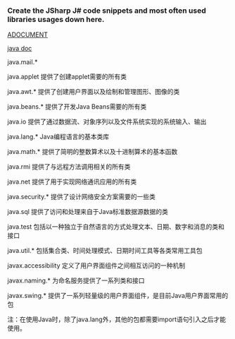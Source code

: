 ### Create the JSharp J# code snippets and most often used libraries usages down here.
[ADOCUMENT](http://www.runoob.com/java/java-basic-syntax.html)

[java doc](http://tool.oschina.net/apidocs/apidoc?api=jdk-zh)

java.mail.*

java.applet    提供了创建applet需要的所有类

java.awt.*    提供了创建用户界面以及绘制和管理图形、图像的类

java.beans.*    提供了开发Java Beans需要的所有类

java.io    提供了通过数据流、对象序列以及文件系统实现的系统输入、输出

java.lang.*    Java编程语言的基本类库

java.math.*     提供了简明的整数算术以及十进制算术的基本函数

java.rmi    提供了与远程方法调用相关的所有类

java.net     提供了用于实现网络通讯应用的所有类

java.security.*    提供了设计网络安全方案需要的一些类

java.sql     提供了访问和处理来自于Java标准数据源数据的类

java.test    包括以一种独立于自然语言的方式处理文本、日期、数字和消息的类和接口

java.util.*    包括集合类、时间处理模式、日期时间工具等各类常用工具包

javax.accessibility    定义了用户界面组件之间相互访问的一种机制

javax.naming.*     为命名服务提供了一系列类和接口

javax.swing.*    提供了一系列轻量级的用户界面组件，是目前Java用户界面常用的包

注：在使用Java时，除了java.lang外，其他的包都需要import语句引入之后才能使用。
